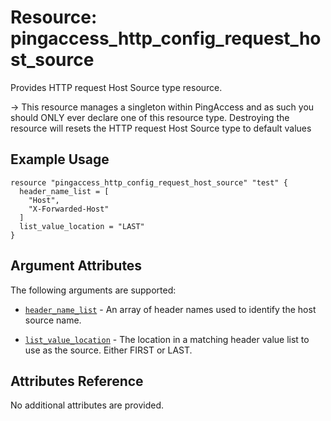 # Resource: pingaccess_http_config_request_host_source

Provides HTTP request Host Source type resource.

-> This resource manages a singleton within PingAccess and as such you should ONLY ever declare one of this resource type. Destroying the resource will resets the HTTP request Host Source type to default values

## Example Usage
```hcl
resource "pingaccess_http_config_request_host_source" "test" {
  header_name_list = [
    "Host",
    "X-Forwarded-Host"
  ]
  list_value_location = "LAST"
}
```

## Argument Attributes

The following arguments are supported:

- [`header_name_list`](#header_name_list) - An array of header names used to identify the host source name.

- [`list_value_location`](#list_value_location) - The location in a matching header value list to use as the source. Either FIRST or LAST.

## Attributes Reference

No additional attributes are provided.
